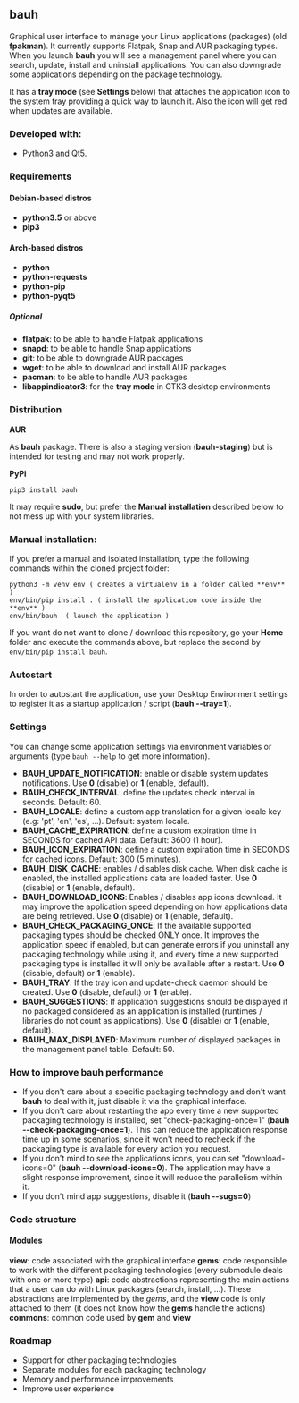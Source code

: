 ## bauh

Graphical user interface to manage your Linux applications (packages) (old **fpakman**). It currently supports Flatpak, Snap and AUR packaging types. When you launch **bauh** you will see
a management panel where you can search, update, install and uninstall applications. You can also downgrade some applications depending on the package technology.

It has a **tray mode** (see **Settings** below) that attaches the application icon to the system tray providing a quick way to launch it. Also the icon will get red when updates are available.

### Developed with:
- Python3 and Qt5.

### Requirements

#### Debian-based distros
- **python3.5** or above
- **pip3**

#### Arch-based distros
- **python**
- **python-requests**
- **python-pip**
- **python-pyqt5**

##### Optional
- **flatpak**: to be able to handle Flatpak applications
- **snapd**: to be able to handle Snap applications
- **git**: to be able to downgrade AUR packages
- **wget**: to be able to download and install AUR packages
- **pacman**: to be able to handle AUR packages
- **libappindicator3**: for the **tray mode** in GTK3 desktop environments


### Distribution

**AUR**

As **bauh** package. There is also a staging version (**bauh-staging**) but is intended for testing and may not work properly.

**PyPi**

```pip3 install bauh ```

It may require **sudo**, but prefer the **Manual installation** described below to not mess up with your system libraries.


### Manual installation:
If you prefer a manual and isolated installation, type the following commands within the cloned project folder:

```
python3 -m venv env ( creates a virtualenv in a folder called **env** )
env/bin/pip install . ( install the application code inside the **env** )
env/bin/bauh  ( launch the application )
```

If you want do not want to clone / download this repository, go your **Home** folder and execute the commands above, but replace the second by ```env/bin/pip install bauh```.


### Autostart
In order to autostart the application, use your Desktop Environment settings to register it as a startup application / script (**bauh --tray=1**).


### Settings
You can change some application settings via environment variables or arguments (type ```bauh --help``` to get more information).
- **BAUH_UPDATE_NOTIFICATION**: enable or disable system updates notifications. Use **0** (disable) or **1** (enable, default).
- **BAUH_CHECK_INTERVAL**: define the updates check interval in seconds. Default: 60.
- **BAUH_LOCALE**: define a custom app translation for a given locale key (e.g: 'pt', 'en', 'es', ...). Default: system locale.
- **BAUH_CACHE_EXPIRATION**: define a custom expiration time in SECONDS for cached API data. Default: 3600 (1 hour).
- **BAUH_ICON_EXPIRATION**: define a custom expiration time in SECONDS for cached icons. Default: 300 (5 minutes).
- **BAUH_DISK_CACHE**: enables / disables disk cache. When disk cache is enabled, the installed applications data are loaded faster. Use **0** (disable) or **1** (enable, default).
- **BAUH_DOWNLOAD_ICONS**: Enables / disables app icons download. It may improve the application speed depending on how applications data are being retrieved. Use **0** (disable) or **1** (enable, default).
- **BAUH_CHECK_PACKAGING_ONCE**: If the available supported packaging types should be checked ONLY once. It improves the application speed if enabled, but can generate errors if you uninstall any packaging technology while using it, and every time a new supported packaging type is installed it will only be available after a restart. Use **0** (disable, default) or **1** (enable).
- **BAUH_TRAY**: If the tray icon and update-check daemon should be created. Use **0** (disable, default) or **1** (enable).
- **BAUH_SUGGESTIONS**: If application suggestions should be displayed if no packaged considered as an application is installed (runtimes / libraries do not count as applications). Use **0** (disable) or **1** (enable, default).
- **BAUH_MAX_DISPLAYED**: Maximum number of displayed packages in the management panel table. Default: 50.

### How to improve **bauh** performance
- If you don't care about a specific packaging technology and don't want **bauh** to deal with it, just disable it via the graphical interface.
- If you don't care about restarting the app every time a new supported packaging technology is installed, set "check-packaging-once=1" (**bauh --check-packaging-once=1**). This can reduce the application response time up in some scenarios, since it won't need to recheck if the packaging type is available for every action you request.
- If you don't mind to see the applications icons, you can set "download-icons=0" (**bauh --download-icons=0**). The application may have a slight response improvement, since it will reduce the parallelism within it.
- If you don't mind app suggestions, disable it (**bauh --sugs=0**)

### Code structure
#### Modules
**view**: code associated with the graphical interface
**gems**: code responsible to work with the different packaging technologies (every submodule deals with one or more type)
**api**: code abstractions representing the main actions that a user can do with Linux packages (search, install, ...). These abstractions are implemented by the *gems*, and
the **view** code is only attached to them (it does not know how the **gems** handle the actions)
**commons**: common code used by **gem** and **view**

### Roadmap
- Support for other packaging technologies
- Separate modules for each packaging technology
- Memory and performance improvements
- Improve user experience
